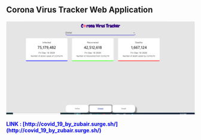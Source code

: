 ## Corona Virus Tracker Web Application
<p align="center">
  <img src='./src/images/image.png' width="650" alt="accessibility text">
</p>
<p>
<b style='color:blue'>LINK : [http://covid_19_by_zubair.surge.sh/](http://covid_19_by_zubair.surge.sh/)</b>
</p>